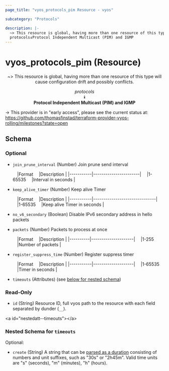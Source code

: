 ```yaml
---
page_title: "vyos_protocols_pim Resource - vyos"

subcategory: "Protocols"

description: |- 
  ~> This resource is global, having more than one resource of this type will cause configuration drift and possibly conflicts.
  protocols⯯Protocol Independent Multicast (PIM) and IGMP
---
```


# vyos_protocols_pim (Resource)
<center>

~> This resource is global, having more than one resource of this type will cause configuration drift and possibly conflicts.

*protocols*  
⯯  
**Protocol Independent Multicast (PIM) and IGMP**


</center>

-> This provider is in "early access", please see the current status at: https://github.com/thomasfinstad/terraform-provider-vyos-rolling/milestones?state=open

## Schema

### Optional

- `join_prune_interval` (Number) Join prune send interval

    &emsp;|Format   &emsp;|Description          |
    |-----------|-----------------------|
    &emsp;|1-65535  &emsp;|Interval in seconds  |
- `keep_alive_timer` (Number) Keep alive Timer

    &emsp;|Format   &emsp;|Description                  |
    |-----------|-------------------------------|
    &emsp;|1-65535  &emsp;|Keep alive Timer in seconds  |
- `no_v6_secondary` (Boolean) Disable IPv6 secondary address in hello packets
- `packets` (Number) Packets to process at once

    &emsp;|Format  &emsp;|Description        |
    |----------|---------------------|
    &emsp;|1-255   &emsp;|Number of packets  |
- `register_suppress_time` (Number) Register suppress timer

    &emsp;|Format   &emsp;|Description       |
    |-----------|--------------------|
    &emsp;|1-65535  &emsp;|Timer in seconds  |
- `timeouts` (Attributes) (see [below for nested schema](#nestedatt--timeouts))

### Read-Only

- `id` (String) Resource ID, full vyos path to the resource with each field separated by dunder (`__`).

&lt;a id=&#34;nestedatt--timeouts&#34;&gt;&lt;/a&gt;
### Nested Schema for `timeouts`

Optional:

- `create` (String) A string that can be [parsed as a duration](https://pkg.go.dev/time#ParseDuration) consisting of numbers and unit suffixes, such as &#34;30s&#34; or &#34;2h45m&#34;. Valid time units are &#34;s&#34; (seconds), &#34;m&#34; (minutes), &#34;h&#34; (hours).  
